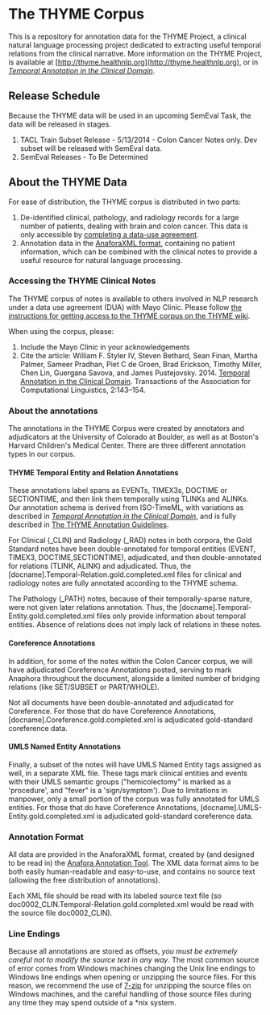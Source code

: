 The THYME Corpus
=========

This is a repository for annotation data for the THYME Project, a clinical natural language processing project dedicated to extracting useful temporal relations from the clinical narrative.  More information on the THYME Project, is available at [http://thyme.healthnlp.org](http://thyme.healthnlp.org), or in [*Temporal Annotation in the Clinical Domain*](http://www.transacl.org/wp-content/uploads/2014/04/47.pdf).

## Release Schedule

Because the THYME data will be used in an upcoming SemEval Task, the data will be released in stages.  

1. TACL Train Subset Release - 5/13/2014 - Colon Cancer Notes only.  Dev subset will be released with SemEval data.
2. SemEval Releases - To Be Determined

## About the THYME Data

For ease of distribution, the THYME corpus is distributed in two parts:

1. De-identified clinical, pathology, and radiology records for a large number of patients, dealing with brain and colon cancer.   This data is only accessible by [completing a data-use agreement](#DUA).
2. Annotation data in the [AnaforaXML format](#format), containing no patient information, which can be combined with the clinical notes to provide a useful resource for natural language processing.  

### Accessing the THYME Clinical Notes
<a name="DUA"/>

The THYME corpus of notes is available to others involved in NLP research under a data use agreement (DUA) with Mayo Clinic. Please follow [the instructions for getting access to the THYME corpus on the THYME wiki](http://thyme.healthnlp.org/#Getting_access_to_the_THYME_corpus_and_gold_standard_annotations).

When using the corpus, please:

1. Include the Mayo Clinic in your acknowledgements
2. Cite the article: William F. Styler IV, Steven Bethard, Sean Finan, Martha Palmer, Sameer Pradhan, Piet C de Groen, Brad Erickson, Timothy Miller, Chen Lin, Guergana Savova, and James Pustejovsky. 2014. [Temporal Annotation in the Clinical Domain](https://aclanthology.org/Q14-1012/). Transactions of the Association for Computational Linguistics, 2:143–154.

### About the annotations

The annotations in the THYME Corpus were created by annotators and adjudicators at the University of Colorado at Boulder, as well as at Boston's Harvard Children's Medical Center.  There are three different annotation types in our corpus.

#### THYME Temporal Entity and Relation Annotations

These annotations label spans as EVENTs, TIMEX3s, DOCTIME or SECTIONTIME, and then link them temporally using TLINKs and ALINKs.  Our annotation schema is derived from ISO-TimeML, with variations as described in [*Temporal Annotation in the Clinical Domain*](http://www.transacl.org/wp-content/uploads/2014/04/47.pdf), and is fully described in [The THYME Annotation Guidelines](http://clear.colorado.edu/compsem/documents/THYME%20Guidelines.pdf).   

For Clinical (_CLIN) and Radiology (_RAD) notes in both corpora, the Gold Standard notes have been double-annotated for temporal entities (EVENT, TIMEX3, DOCTIME,SECTIONTIME), adjudicated, and then double-annotated for relations (TLINK, ALINK) and adjudicated. Thus, the [docname].Temporal-Relation.gold.completed.xml files for clinical and radiology notes are fully annotated according to the THYME schema.

The Pathology (_PATH) notes, because of their temporally-sparse nature, were not given later relations annotation.  Thus, the [docname].Temporal-Entity.gold.completed.xml files only provide information about temporal entities. Absence of relations does not imply lack of relations in these notes.

#### Coreference Annotations

In addition, for some of the notes within the Colon Cancer corpus, we will have adjudicated Coreference Annotations posted, serving to mark Anaphora throughout the document, alongside a limited number of bridging relations (like SET/SUBSET or PART/WHOLE).

Not all documents have been double-annotated and adjudicated for Coreference. For those that do have Coreference Annotations, [docname].Coreference.gold.completed.xml is adjudicated gold-standard coreference data.

#### UMLS Named Entity Annotations

Finally, a subset of the notes will have UMLS Named Entity tags assigned as well, in a separate XML file.  These tags mark clinical entities and events with their UMLS semantic groups ("hemicolectomy" is marked as a 'procedure', and "fever" is a 'sign/symptom').  Due to limitations in manpower, only a small portion of the corpus was fully annotated for UMLS entities.  For those that do have Coreference Annotations, [docname].UMLS-Entity.gold.completed.xml is adjudicated gold-standard coreference data.

### Annotation Format
<a name="format"/>

All data are provided in the AnaforaXML format, created by (and designed to be read in) the [Anafora Annotation Tool](https://github.com/weitechen/anafora).  The XML data format aims to be both easily human-readable and easy-to-use, and contains no source text (allowing the free distribution of annotations).

Each XML file should be read with its labeled source text file (so doc0002_CLIN.Temporal-Relation.gold.completed.xml would be read with the source file doc0002_CLIN).

### Line Endings

Because all annotations are stored as offsets, *you must be extremely careful not to modify the source text in any way*. The most common source of error comes from Windows machines changing the Unix line endings to Windows line endings when opening or unzipping the source files.  For this reason, we recommend the use of [7-zip](http://www.7-zip.org) for unzipping the source files on Windows machines, and the careful handling of those source files during any time they may spend outside of a *nix system.
